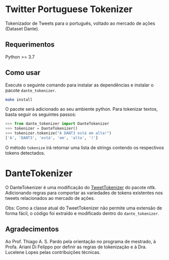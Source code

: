 # Twitter Portuguese Tokenizer
Tokenizador de Tweets para o português, voltado ao mercado de ações (Dataset Dante).

## Requerimentos

Python >= 3.7

## Como usar

Execute o seguinte comando para instalar as dependências e instalar o pacote `dante_tokenizer`.

```bash
make install
```

O pacote será adicionado ao seu ambiente python. Para tokenizar textos, basta seguir os seguintes passos:

```python
>>> from dante_tokenizer import DanteTokenizer
>>> tokenizer = DanteTokenizer()
>>> tokenizer.tokenize("A DANT3 está em alta!")
['A', 'DANT3', 'está', 'em', 'alta', '!']
```

O método `tokenize` irá retornar uma lista de strings contendo os respectivos tokens detectados. 

# DanteTokenizer

O DanteTokenizer é uma modificação do [TweetTokenizer](https://www.nltk.org/api/nltk.tokenize.html#module-nltk.tokenize.casual) do pacote nltk. Adicionando regras para comportar as variedades de tokens existentes nos tweets relacionados ao mercado de ações.

Obs: Como a classe atual do TweetTokenizer não permite uma extensão de forma fácil, o código foi extraído e modificado dentro do `dante_tokenizer`.

## Agradecimentos

Ao Prof. Thiago A. S. Pardo pela orientação no programa de mestrado, à Profa. Ariani Di Felippo por definir as regras de tokenização e à Dra. Lucelene Lopes pelas contribuições técnicas. 
